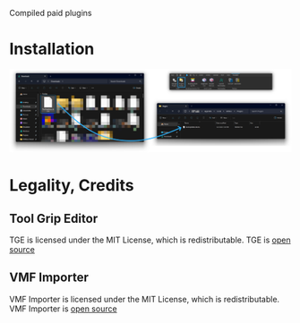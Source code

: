 Compiled paid plugins

# Installation
![installation](https://github.com/moonlumen/RbxPluginsCompiled/blob/main/installation.png)

# Legality, Credits
## Tool Grip Editor
TGE is licensed under the MIT License, which is redistributable. TGE is [open source](https://github.com/MaximumADHD/Roblox-Plugins/tree/main)

## VMF Importer
VMF Importer is licensed under the MIT License, which is redistributable. VMF Importer is [open source](https://github.com/MaximumADHD/Roblox-Plugins/tree/main)
